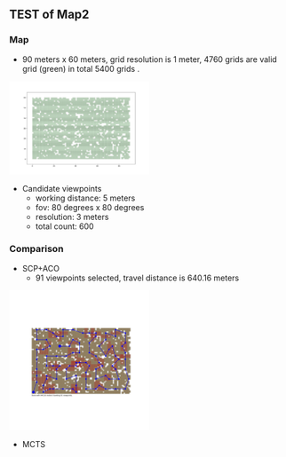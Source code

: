 ## TEST of Map2  

### Map
- 90 meters x 60 meters, grid resolution is 1 meter, 4760 grids are valid grid (green) in total 5400 grids .
<img src="https://github.com/suneric/aircraft_scanning/blob/master/aircraft_scanning_plan/scripts/image/map961.jpeg" width=50% height=50%>

- Candidate viewpoints
  - working distance: 5 meters
  - fov: 80 degrees x 80 degrees
  - resolution: 3 meters
  - total count: 600

### Comparison

- SCP+ACO
  - 91 viewpoints selected, travel distance is 640.16 meters
<img src="https://github.com/suneric/aircraft_scanning/blob/master/aircraft_scanning_plan/scripts/results/acobest_2_8080.jpeg" width=50% height=50%>  

- MCTS
